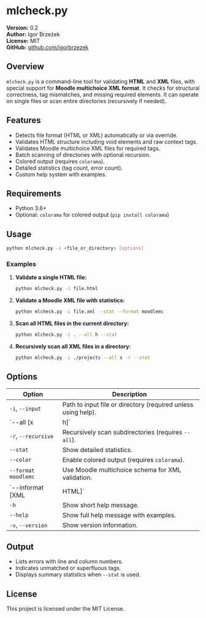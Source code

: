 
# mlcheck.py

**Version:** 0.2  
**Author:** Igor Brzeżek  
**License:** MIT  
**GitHub:** [github.com/igorbrzezek](https://github.com/igorbrzezek)

## Overview

`mlcheck.py` is a command-line tool for validating **HTML** and **XML** files, with special support for **Moodle multichoice XML format**. It checks for structural correctness, tag mismatches, and missing required elements. It can operate on single files or scan entire directories (recursively if needed).

## Features

- Detects file format (HTML or XML) automatically or via override.
- Validates HTML structure including void elements and raw context tags.
- Validates Moodle multichoice XML files for required tags.
- Batch scanning of directories with optional recursion.
- Colored output (requires `colorama`).
- Detailed statistics (tag count, error count).
- Custom help system with examples.

## Requirements

- Python 3.6+
- Optional: `colorama` for colored output (`pip install colorama`)

## Usage

```bash
python mlcheck.py -i <file_or_directory> [options]
```

### Examples

1. **Validate a single HTML file:**
   ```bash
   python mlcheck.py -i file.html
   ```

2. **Validate a Moodle XML file with statistics:**
   ```bash
   python mlcheck.py -i file.xml --stat --format moodlemc
   ```

3. **Scan all HTML files in the current directory:**
   ```bash
   python mlcheck.py -i . --all h --stat
   ```

4. **Recursively scan all XML files in a directory:**
   ```bash
   python mlcheck.py -i ./projects --all x -r --stat
   ```

## Options

| Option           | Description |
|------------------|-------------|
| `-i`, `--input`  | Path to input file or directory (required unless using help). |
| `--all [x|h]`    | Scan all XML (`x`) or HTML (`h`) files in a directory. |
| `-r`, `--recursive` | Recursively scan subdirectories (requires `--all`). |
| `--stat`         | Show detailed statistics. |
| `--color`        | Enable colored output (requires `colorama`). |
| `--format moodlemc` | Use Moodle multichoice schema for XML validation. |
| `--informat [XML|HTML]` | Force validation as specific format. |
| `-h`             | Show short help message. |
| `--help`         | Show full help message with examples. |
| `-v`, `--version`| Show version information. |

## Output

- Lists errors with line and column numbers.
- Indicates unmatched or superfluous tags.
- Displays summary statistics when `--stat` is used.

## License

This project is licensed under the MIT License.
